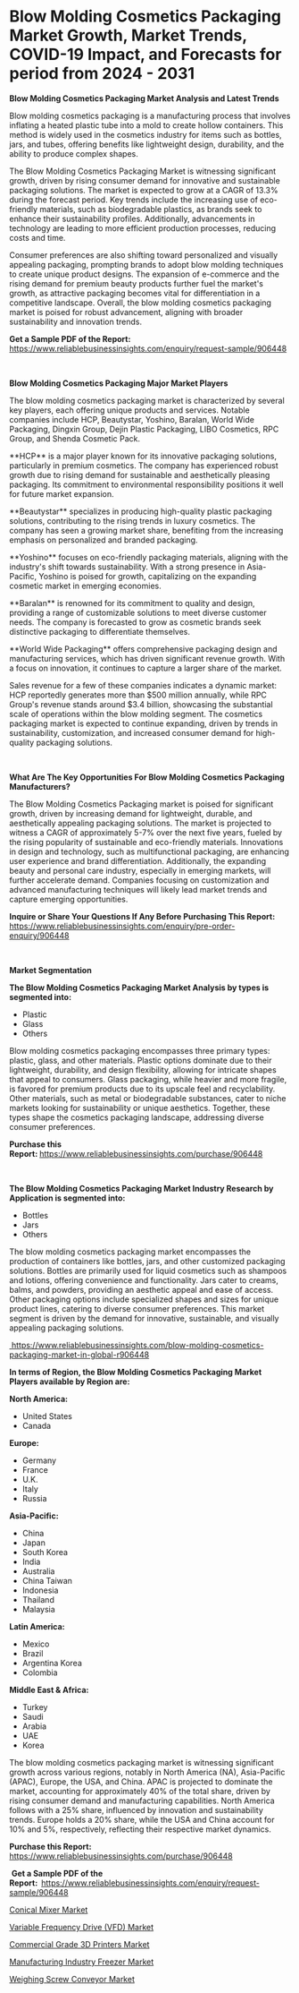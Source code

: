 <p><h1>Blow Molding Cosmetics Packaging Market Growth, Market Trends, COVID-19 Impact, and Forecasts for period from 2024 - 2031</h1></p><p><strong>Blow Molding Cosmetics Packaging Market Analysis and Latest Trends</strong></p>
<p><p>Blow molding cosmetics packaging is a manufacturing process that involves inflating a heated plastic tube into a mold to create hollow containers. This method is widely used in the cosmetics industry for items such as bottles, jars, and tubes, offering benefits like lightweight design, durability, and the ability to produce complex shapes.</p><p>The Blow Molding Cosmetics Packaging Market is witnessing significant growth, driven by rising consumer demand for innovative and sustainable packaging solutions. The market is expected to grow at a CAGR of 13.3% during the forecast period. Key trends include the increasing use of eco-friendly materials, such as biodegradable plastics, as brands seek to enhance their sustainability profiles. Additionally, advancements in technology are leading to more efficient production processes, reducing costs and time. </p><p>Consumer preferences are also shifting toward personalized and visually appealing packaging, prompting brands to adopt blow molding techniques to create unique product designs. The expansion of e-commerce and the rising demand for premium beauty products further fuel the market's growth, as attractive packaging becomes vital for differentiation in a competitive landscape. Overall, the blow molding cosmetics packaging market is poised for robust advancement, aligning with broader sustainability and innovation trends.</p></p>
<p><strong>Get a Sample PDF of the Report:&nbsp;</strong> <a href="https://www.reliablebusinessinsights.com/enquiry/request-sample/906448?utm_campaign=75&utm_medium=2&utm_source=Github&utm_content=ia&utm_term=02102024&utm_id=blow-molding-cosmetics-packaging">https://www.reliablebusinessinsights.com/enquiry/request-sample/906448</a></p>
<p>&nbsp;</p>
<p><strong>Blow Molding Cosmetics Packaging Major Market Players</strong></p>
<p><p>The blow molding cosmetics packaging market is characterized by several key players, each offering unique products and services. Notable companies include HCP, Beautystar, Yoshino, Baralan, World Wide Packaging, Dingxin Group, Dejin Plastic Packaging, LIBO Cosmetics, RPC Group, and Shenda Cosmetic Pack.</p><p>**HCP** is a major player known for its innovative packaging solutions, particularly in premium cosmetics. The company has experienced robust growth due to rising demand for sustainable and aesthetically pleasing packaging. Its commitment to environmental responsibility positions it well for future market expansion.</p><p>**Beautystar** specializes in producing high-quality plastic packaging solutions, contributing to the rising trends in luxury cosmetics. The company has seen a growing market share, benefiting from the increasing emphasis on personalized and branded packaging.</p><p>**Yoshino** focuses on eco-friendly packaging materials, aligning with the industry's shift towards sustainability. With a strong presence in Asia-Pacific, Yoshino is poised for growth, capitalizing on the expanding cosmetic market in emerging economies.</p><p>**Baralan** is renowned for its commitment to quality and design, providing a range of customizable solutions to meet diverse customer needs. The company is forecasted to grow as cosmetic brands seek distinctive packaging to differentiate themselves.</p><p>**World Wide Packaging** offers comprehensive packaging design and manufacturing services, which has driven significant revenue growth. With a focus on innovation, it continues to capture a larger share of the market.</p><p>Sales revenue for a few of these companies indicates a dynamic market: HCP reportedly generates more than $500 million annually, while RPC Group's revenue stands around $3.4 billion, showcasing the substantial scale of operations within the blow molding segment. The cosmetics packaging market is expected to continue expanding, driven by trends in sustainability, customization, and increased consumer demand for high-quality packaging solutions.</p></p>
<p>&nbsp;</p>
<p><strong>What Are The Key Opportunities For Blow Molding Cosmetics Packaging Manufacturers?</strong></p>
<p><p>The Blow Molding Cosmetics Packaging market is poised for significant growth, driven by increasing demand for lightweight, durable, and aesthetically appealing packaging solutions. The market is projected to witness a CAGR of approximately 5-7% over the next five years, fueled by the rising popularity of sustainable and eco-friendly materials. Innovations in design and technology, such as multifunctional packaging, are enhancing user experience and brand differentiation. Additionally, the expanding beauty and personal care industry, especially in emerging markets, will further accelerate demand. Companies focusing on customization and advanced manufacturing techniques will likely lead market trends and capture emerging opportunities.</p></p>
<p><strong>Inquire or Share Your Questions If Any Before Purchasing This Report:</strong> <a href="https://www.reliablebusinessinsights.com/enquiry/pre-order-enquiry/906448?utm_campaign=75&utm_medium=2&utm_source=Github&utm_content=ia&utm_term=02102024&utm_id=blow-molding-cosmetics-packaging">https://www.reliablebusinessinsights.com/enquiry/pre-order-enquiry/906448</a></p>
<p>&nbsp;</p>
<p><strong>Market Segmentation</strong></p>
<p><strong>The Blow Molding Cosmetics Packaging Market Analysis by types is segmented into:</strong></p>
<p><ul><li>Plastic</li><li>Glass</li><li>Others</li></ul></p>
<p><p>Blow molding cosmetics packaging encompasses three primary types: plastic, glass, and other materials. Plastic options dominate due to their lightweight, durability, and design flexibility, allowing for intricate shapes that appeal to consumers. Glass packaging, while heavier and more fragile, is favored for premium products due to its upscale feel and recyclability. Other materials, such as metal or biodegradable substances, cater to niche markets looking for sustainability or unique aesthetics. Together, these types shape the cosmetics packaging landscape, addressing diverse consumer preferences.</p></p>
<p><strong>Purchase this Report:&nbsp;</strong><a href="https://www.reliablebusinessinsights.com/purchase/906448?utm_campaign=75&utm_medium=2&utm_source=Github&utm_content=ia&utm_term=02102024&utm_id=blow-molding-cosmetics-packaging">https://www.reliablebusinessinsights.com/purchase/906448</a></p>
<p>&nbsp;</p>
<p><strong>The Blow Molding Cosmetics Packaging Market Industry Research by Application is segmented into:</strong></p>
<p><ul><li>Bottles</li><li>Jars</li><li>Others</li></ul></p>
<p><p>The blow molding cosmetics packaging market encompasses the production of containers like bottles, jars, and other customized packaging solutions. Bottles are primarily used for liquid cosmetics such as shampoos and lotions, offering convenience and functionality. Jars cater to creams, balms, and powders, providing an aesthetic appeal and ease of access. Other packaging options include specialized shapes and sizes for unique product lines, catering to diverse consumer preferences. This market segment is driven by the demand for innovative, sustainable, and visually appealing packaging solutions.</p></p>
<p><a href="https://www.reliablebusinessinsights.com/blow-molding-cosmetics-packaging-market-in-global-r906448?utm_campaign=75&utm_medium=2&utm_source=Github&utm_content=ia&utm_term=02102024&utm_id=blow-molding-cosmetics-packaging">&nbsp;https://www.reliablebusinessinsights.com/blow-molding-cosmetics-packaging-market-in-global-r906448</a></p>
<p><strong>In terms of Region, the Blow Molding Cosmetics Packaging Market Players available by Region are:</strong></p>
<p>
    <p> <strong> North America: </strong>
        <ul>
            <li>United States</li>
            <li>Canada</li>
        </ul>
        </p> 
    <p> <strong> Europe: </strong>
        <ul>
            <li>Germany</li>
            <li>France</li>
            <li>U.K.</li>
            <li>Italy</li>
            <li>Russia</li>
        </ul>
        </p> 
    <p> <strong> Asia-Pacific: </strong>
        <ul>
            <li>China</li>
            <li>Japan</li>
            <li>South Korea</li>
            <li>India</li>
            <li>Australia</li>
            <li>China Taiwan</li>
            <li>Indonesia</li>
            <li>Thailand</li>
            <li>Malaysia</li>
        </ul>
        </p> 
    <p> <strong> Latin America: </strong>
        <ul>
            <li>Mexico</li>
            <li>Brazil</li>
            <li>Argentina Korea</li>
            <li>Colombia</li>
        </ul>
        </p> 
    <p> <strong> Middle East & Africa: </strong>
        <ul>
            <li>Turkey</li>
            <li>Saudi</li>
            <li>Arabia</li>
            <li>UAE</li>
            <li>Korea</li>
        </ul>
    </p>
    </p>
<p><p>The blow molding cosmetics packaging market is witnessing significant growth across various regions, notably in North America (NA), Asia-Pacific (APAC), Europe, the USA, and China. APAC is projected to dominate the market, accounting for approximately 40% of the total share, driven by rising consumer demand and manufacturing capabilities. North America follows with a 25% share, influenced by innovation and sustainability trends. Europe holds a 20% share, while the USA and China account for 10% and 5%, respectively, reflecting their respective market dynamics.</p></p>
<p><strong>Purchase this Report: </strong><a href="https://www.reliablebusinessinsights.com/purchase/906448?utm_campaign=75&utm_medium=2&utm_source=Github&utm_content=ia&utm_term=02102024&utm_id=blow-molding-cosmetics-packaging">https://www.reliablebusinessinsights.com/purchase/906448</a></p>
<p>&nbsp;<strong>Get a Sample PDF of the Report:&nbsp;&nbsp;</strong><a href="https://www.reliablebusinessinsights.com/enquiry/request-sample/906448?utm_campaign=75&utm_medium=2&utm_source=Github&utm_content=ia&utm_term=02102024&utm_id=blow-molding-cosmetics-packaging">https://www.reliablebusinessinsights.com/enquiry/request-sample/906448</a></p>
<p><strong></strong></p>
<p><p><a href="https://www.linkedin.com/pulse/market-insights-global-conical-mixer-forecast-innovation-trends-smtpe?utm_campaign=75&utm_medium=2&utm_source=Github&utm_content=ia&utm_term=02102024&utm_id=blow-molding-cosmetics-packaging">Conical Mixer Market</a></p><p><a href="https://issuu.com/reportprime-2/docs/variable-frequency-drive-vfd-market_e92e07fe31b87a?utm_campaign=75&utm_medium=2&utm_source=Github&utm_content=ia&utm_term=02102024&utm_id=blow-molding-cosmetics-packaging">Variable Frequency Drive (VFD) Market</a></p><p><a href="https://github.com/AlesiaDushku574/Market-Research-Report-List-1/blob/main/commercial-grade-3d-printers-market.md?utm_campaign=75&utm_medium=2&utm_source=Github&utm_content=ia&utm_term=02102024&utm_id=blow-molding-cosmetics-packaging">Commercial Grade 3D Printers Market</a></p><p><a href="https://github.com/juniordelafrance/Market-Research-Report-List-5/blob/main/manufacturing-industry-freezer-market.md?utm_campaign=75&utm_medium=2&utm_source=Github&utm_content=ia&utm_term=02102024&utm_id=blow-molding-cosmetics-packaging">Manufacturing Industry Freezer Market</a></p><p><a href="https://www.linkedin.com/pulse/global-weighing-screw-conveyor-industry-analysis-report-market-rk65e?utm_campaign=75&utm_medium=2&utm_source=Github&utm_content=ia&utm_term=02102024&utm_id=blow-molding-cosmetics-packaging">Weighing Screw Conveyor Market</a></p></p>